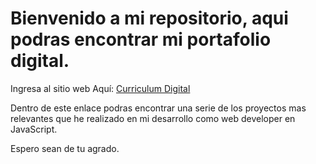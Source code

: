 # Bienvenido a mi repositorio, aqui podras encontrar mi portafolio digital.
Ingresa al sitio web Aquí: <a href="https://wilper591.github.io">Curriculum Digital</a>

Dentro de este enlace podras encontrar una serie de los proyectos mas relevantes que he realizado en mi desarrollo como web developer en JavaScript.

Espero sean de tu agrado.
